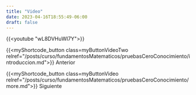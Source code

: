 ```yaml
---
title: "Video"
date: 2023-04-16T18:55:49-06:00
draft: false
---
```


{{<youtube "wL8DVHuWI7Y">}}

{{<myShortcode_button class=myButtonVideoTwo relref="/posts/curso/fundamentosMatematicos/pruebasCeroConocimiento/introduccion.md">}} Anterior

{{<myShortcode_button class=myButtonVideo relref="/posts/curso/fundamentosMatematicos/pruebasCeroConocimiento/more.md">}} Siguiente